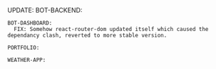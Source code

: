 UPDATE:
    BOT-BACKEND:

    BOT-DASHBOARD:
      FIX: Somehow react-router-dom updated itself which caused the dependancy clash, reverted to more stable version.

    PORTFOLIO:

    WEATHER-APP:
